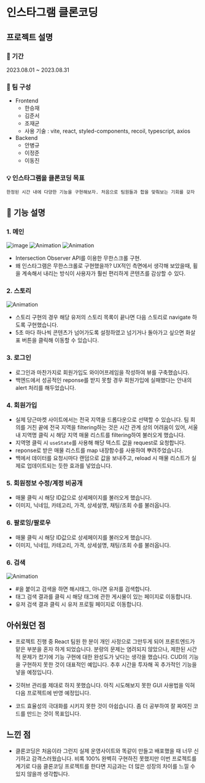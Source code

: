 # 인스타그램 클론코딩

## 프로젝트 설명

### 📆 기간

2023.08.01 ~ 2023.08.31

### 🏃 팀 구성

- Frontend
  - 한승재
  - 김준서
  - 조재균
  - 사용 기술 : vite, react, styled-components, recoil, typescript, axios
- Backend
  - 안병규
  - 이정준
  - 이동진

### 💡 인스타그램을 클론코딩 목표

```
한정된 시간 내에 다양한 기능을 구현해보자. 처음으로 팀원들과 합을 맞춰보는 기회를 갖자
```

<!-- ### 📺 시연영상

[Youtube](https://www.youtube.com/watch?v=5tLHyCBxhm4) -->

## 🔎 기능 설명

### 1. 메인

![image](https://github.com/Goorm-OGJG/PBL-Instagram-FE/assets/62943439/fe4e682a-6496-42f3-8363-1c600ac60adc)
![Animation](https://github.com/Goorm-OGJG/PBL-Instagram-FE/assets/62943439/1d078a4f-e19c-4f1b-ab04-d373afd28bdf)
![Animation](https://github.com/Goorm-OGJG/PBL-Instagram-FE/assets/62943439/d7f88a49-ae2f-42a1-a4fc-3e77eca572c2)
- Intersection Observer API를 이용한 무한스크롤 구현.
- 왜 인스타그램은 무한스크롤로 구현했을까? UX적인 측면에서 생각해 보았을때, 휠을 계속해서 내리는 방식이 사용자가 훨씬 편리하게 콘텐츠를 감상할 수 있다.

### 2. 스토리

![Animation](https://github.com/Goorm-OGJG/PBL-Instagram-FE/assets/62943439/1c7105a5-4b96-4a87-a237-24ed27bfda76)

- 스토리 구현의 경우 해당 유저의 스토리 목록이 끝나면 다음 스토리로 navigate 하도록 구현했습니다.
- 5초 마다 하나씩 콘텐츠가 넘어가도록 설정하였고 넘기거나 돌아가고 싶으면 화살표 버튼을 클릭해 이동할 수 있습니다.

### 3. 로그인

<!-- ![](https://images.velog.io/images/pmk4236/post/7a5339cf-5080-4cc6-95db-d911cfa29023/%E1%84%89%E1%85%B3%E1%84%8F%E1%85%B3%E1%84%85%E1%85%B5%E1%86%AB%E1%84%89%E1%85%A3%E1%86%BA%202021-04-11%20%E1%84%8B%E1%85%A9%E1%84%92%E1%85%AE%204.20.58.png) -->

- 로그인과 마찬가지로 회원가입도 와이어프레임을 작성하여 뷰를 구축했습니다.
- 백엔드에서 성공적인 reponse를 받지 못할 경우 회원가입에 실패했다는 안내의 alert 처리를 해두었습니다.

### 4. 회원가입

<!-- ![](https://images.velog.io/images/pmk4236/post/8575e871-9578-40d8-b6a0-f3c3c1016d92/%E1%84%89%E1%85%B3%E1%84%8F%E1%85%B3%E1%84%85%E1%85%B5%E1%86%AB%E1%84%89%E1%85%A3%E1%86%BA%202021-04-11%20%E1%84%8B%E1%85%A9%E1%84%92%E1%85%AE%204.12.35.png) -->

- 실제 당근마켓 사이트에서는 전국 지역을 드롭다운으로 선택할 수 있습니다. 팀 회의를 거친 끝에 전국 지역을 filtering하는 것은 시간 관계 상의 어려움이 있어, 서울 내 지역명 클릭 시 해당 지역 매물 리스트를 filtering하여 불러오게 했습니다.
- 지역명 클릭 시 `useState`를 사용해 해당 텍스트 값을 request로 요청합니다.
- reponse로 받은 매물 리스트를 map 내장함수를 사용하여 뿌려주었습니다.
- 백에서 데이터를 요청시마다 랜덤으로 값을 보내주고, reload 시 매물 리스트가 실제로 업데이트되는 듯한 효과를 넣었습니다.

### 5. 회원정보 수정/계정 비공개

<!-- <center><img src="https://images.velog.io/images/pmk4236/post/6c5d92ac-e728-4d6b-bb13-845c4932acdf/%E1%84%89%E1%85%B3%E1%84%8F%E1%85%B3%E1%84%85%E1%85%B5%E1%86%AB%E1%84%89%E1%85%A3%E1%86%BA%202021-04-11%20%E1%84%8B%E1%85%A9%E1%84%92%E1%85%AE%204.15.59.png" width="70%" height="70%" /></center> -->

- 매물 클릭 시 해당 ID값으로 상세페이지를 불러오게 했습니다.
- 이미지, 닉네임, 카테고리, 가격, 상세설명, 채팅/조회 수를 불러옵니다.

### 6. 팔로잉/팔로우

<!-- <center><img src="https://images.velog.io/images/pmk4236/post/6c5d92ac-e728-4d6b-bb13-845c4932acdf/%E1%84%89%E1%85%B3%E1%84%8F%E1%85%B3%E1%84%85%E1%85%B5%E1%86%AB%E1%84%89%E1%85%A3%E1%86%BA%202021-04-11%20%E1%84%8B%E1%85%A9%E1%84%92%E1%85%AE%204.15.59.png" width="70%" height="70%" /></center> -->

- 매물 클릭 시 해당 ID값으로 상세페이지를 불러오게 했습니다.
- 이미지, 닉네임, 카테고리, 가격, 상세설명, 채팅/조회 수를 불러옵니다.


### 6. 검색

![Animation](https://github.com/Goorm-OGJG/PBL-Instagram-FE/assets/62943439/8a34ed94-cd86-45db-ac70-7b440828eda7)

- #을 붙이고 검색을 하면 해시태그, 아니면 유저를 검색합니다.
- 태그 검색 결과를 클릭 시 해당 태그에 관한 게시물이 있는 페이지로 이동합니다.
- 유저 검색 결과 클릭 시 유저 프로필 페이지로 이동합니다.



## 아쉬웠던 점

- 프로젝트 진행 중 React 팀원 한 분이 개인 사정으로 그만두게 되어 프론트엔드가 맡은 부분을 혼자 하게 되었습니다. 분량의 문제는 염려되지 않았으나, 제한된 시간적 문제가 컸기에 기능 구현에 대한 완성도가 낮다는 생각을 했습니다. CUD의 기능을 구현하지 못한 것이 대표적인 예입니다. 추후 시간을 투자해 꼭 추가적인 기능을 넣을 예정입니다.

- 깃허브 관리를 제대로 하지 못했습니다. 아직 시도해보지 못한 GUI 사용법을 익혀 다음 프로젝트에 반영 예정입니다.

- 코드 효율성의 극대화를 시키지 못한 것이 아쉽습니다. 좀 더 공부하여 잘 짜여진 코드를 만드는 것이 목표입니다.

## 느낀 점

- 클론코딩은 처음이라 그런지 실제 운영사이트와 똑같이 만들고 배포했을 때 너무 신기하고 감격스러웠습니다. 비록 100% 완벽히 구현하진 못했지만 이번 프로젝트를 계기로 다음 클론코딩 프로젝트를 한다면 지금과는 더 많은 성장의 차이를 느낄 수 있지 않을까 생각합니다.